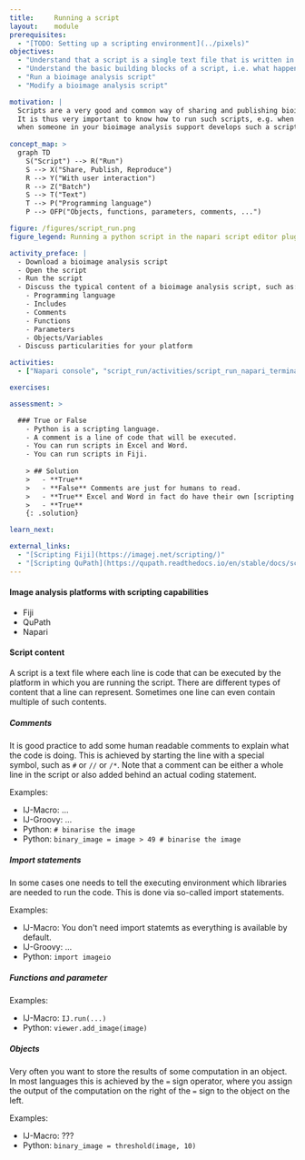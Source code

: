 ```yaml
---
title:     Running a script
layout:    module
prerequisites:
  - "[TODO: Setting up a scripting environment](../pixels)"
objectives:
  - "Understand that a script is a single text file that is written in a specific scripting language"
  - "Understand the basic building blocks of a script, i.e. what happens in each line"
  - "Run a bioimage analysis script"
  - "Modify a bioimage analysis script"

motivation: |
  Scripts are a very good and common way of sharing and publishing bioimage analysis workflows.
  It is thus very important to know how to run such scripts, e.g. when you find one in a publication or 
  when someone in your bioimage analysis support develops such a script for you.
  
concept_map: >
  graph TD
    S("Script") --> R("Run")
    S --> X("Share, Publish, Reproduce")
    R --> Y("With user interaction")
    R --> Z("Batch")
    S --> T("Text")
    T --> P("Programming language")
    P --> OFP("Objects, functions, parameters, comments, ...")

figure: /figures/script_run.png
figure_legend: Running a python script in the napari script editor plugin.

activity_preface: |
  - Download a bioimage analysis script
  - Open the script
  - Run the script
  - Discuss the typical content of a bioimage analysis script, such as:
    - Programming language
    - Includes
    - Comments
    - Functions
    - Parameters
    - Objects/Variables
  - Discuss particularities for your platform

activities:
  - ["Napari console", "script_run/activities/script_run_napari_terminal.md", "markdown"]

exercises:

assessment: >

  ### True or False
    - Python is a scripting language. 
    - A comment is a line of code that will be executed.
    - You can run scripts in Excel and Word.
    - You can run scripts in Fiji.
    
    > ## Solution
    >   - **True**
    >   - **False** Comments are just for humans to read.
    >   - **True** Excel and Word in fact do have their own [scripting capabilities}(https://support.microsoft.com/en-us/office/introduction-to-office-scripts-in-excel-9fbe283d-adb8-4f13-a75b-a81c6baf163a)
    >   - **True**
    {: .solution}

learn_next:

external_links:
  - "[Scripting Fiji](https://imagej.net/scripting/)"
  - "[Scripting QuPath](https://qupath.readthedocs.io/en/stable/docs/scripting/overview.html)"
---
```


#### Image analysis platforms with scripting capabilities

- Fiji
- QuPath
- Napari

#### Script content

A script is a text file where each line is code that can be executed by the platform in which you are running the script. There are different types of content that a line can represent. Sometimes one line can even contain multiple of such contents.

##### Comments

It is good practice to add some human readable comments to explain what the code is doing.
This is achieved by starting the line with a special symbol, such as `#` or `//` or `/*`.
Note that a comment can be either a whole line in the script or also added behind an actual coding statement.

Examples:
- IJ-Macro: ...
- IJ-Groovy: ...
- Python: `# binarise the image`
- Python: `binary_image = image > 49 # binarise the image`


##### Import statements

In some cases one needs to tell the executing environment which libraries are needed to run the code. This is done via so-called import statements.

Examples:
- IJ-Macro: You don't need import statemts as everything is available by default.
- IJ-Groovy: ...
- Python: `import imageio`


##### Functions and parameter

Examples:
- IJ-Macro: `IJ.run(...)`
- Python: `viewer.add_image(image)`


##### Objects

Very often you want to store the results of some computation in an object. In most languages this is achieved by the `=` sign operator, where you assign the output of the computation on the right of the `=` sign to the object on the left.

Examples:
- IJ-Macro: ???
- Python: `binary_image = threshold(image, 10)`

